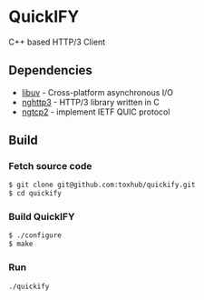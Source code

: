 # QuickIFY
C++ based HTTP/3 Client

## Dependencies
- [libuv](https://github.com/libuv/libuv) - Cross-platform asynchronous I/O
- [nghttp3](https://github.com/ngtcp2/nghttp3) - HTTP/3 library written in C
- [ngtcp2](https://github.com/ngtcp2/ngtcp2) - implement IETF QUIC protocol

## Build

### Fetch source code

```sh
$ git clone git@github.com:toxhub/quickify.git
$ cd quickify
```

### Build QuickIFY

```sh
$ ./configure
$ make
```

### Run

```sh
./quickify
```
